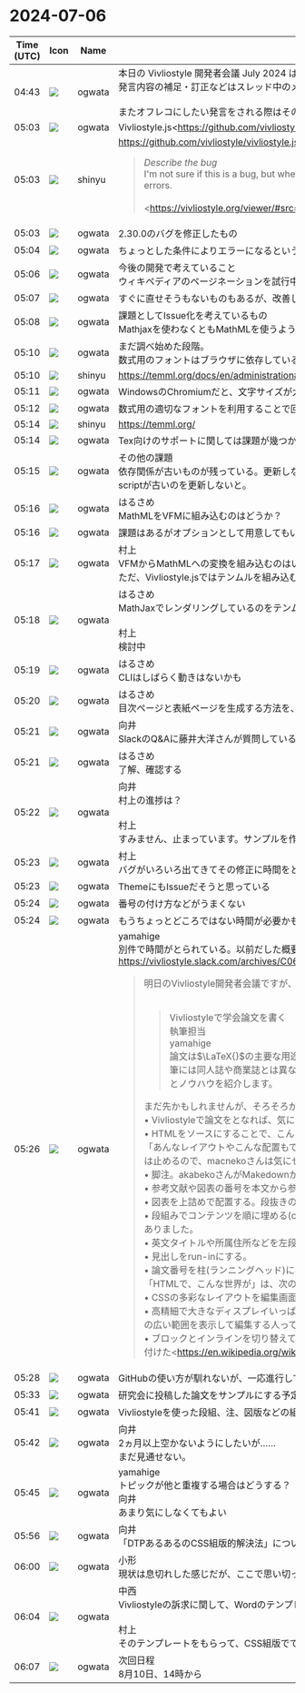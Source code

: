 # 2024-07-06

|Time (UTC)|Icon|Name|Message|
|---|---|---|---|
|04:43|![](https://avatars.slack-edge.com/2019-11-22/845042642576_070441337abaca9fb7b3_72.png)|ogwata|本日の Vivliostyle 開発者会議 July 2024 は本メッセージに対するスレッドとして議事録をとります。<br>発言内容の補足・訂正などはスレッド中のメッセージとしてお願いします。<br><br>またオフレコにしたい発言をされる際はその旨をお知らせください。議事録の対象から外します|
|05:03|![](https://avatars.slack-edge.com/2019-11-22/845042642576_070441337abaca9fb7b3_72.png)|ogwata|Vivliostyle.js<https://github.com/vivliostyle/vivliostyle.js/compare/v2.30.0...v2.30.1|2.30.1> (2024-06-14)<br><br>バグ修正をちょっとだけ入れた<https://github.com/vivliostyle/vivliostyle.js/compare/v2.30.0...v2.30.1|2.30.1> をリリース|
|05:03|![](https://avatars.slack-edge.com/2018-04-27/354445776386_e258f5ed5ba887b08668_72.jpg)|shinyu|<https://github.com/vivliostyle/vivliostyle.js/issues/1345><br><blockquote>*Describe the bug*  <br>I'm not sure if this is a bug, but when the same file is processed, one version is minified and the other is formatted; the minified file results in errors.<br><br><https://vivliostyle.org/viewer/#src=https://gist.github.com/EnochGao/bc987146fbba904be3ca94a1c7282f45&bookMode=false&spread=false|minified>  <br><https://vivliostyle.org/viewer/#src=https://gist.github.com/EnochGao/d7a6e3202a07b38612e95cb55dcd8c16&bookMode=false&spread=false|formatted></blockquote>|
|05:03|![](https://avatars.slack-edge.com/2019-11-22/845042642576_070441337abaca9fb7b3_72.png)|ogwata|2.30.0のバグを修正したもの|
|05:04|![](https://avatars.slack-edge.com/2019-11-22/845042642576_070441337abaca9fb7b3_72.png)|ogwata|ちょっとした条件によりエラーになるというバグ|
|05:06|![](https://avatars.slack-edge.com/2019-11-22/845042642576_070441337abaca9fb7b3_72.png)|ogwata|今後の開発で考えていること<br>ウィキペディアのページネーションを試行中で、それにともないいくつかバグを発見|
|05:07|![](https://avatars.slack-edge.com/2019-11-22/845042642576_070441337abaca9fb7b3_72.png)|ogwata|すぐに直せそうもないものもあるが、改善したい|
|05:08|![](https://avatars.slack-edge.com/2019-11-22/845042642576_070441337abaca9fb7b3_72.png)|ogwata|課題としてIssue化を考えているもの<br>Mathjaxを使わなくともMathMLを使うよう変更した方が効率的ではないか|
|05:10|![](https://avatars.slack-edge.com/2019-11-22/845042642576_070441337abaca9fb7b3_72.png)|ogwata|まだ調べ始めた段階。<br>数式用のフォントはブラウザに依存している状況、それぞれに問題がある。|
|05:10|![](https://avatars.slack-edge.com/2018-04-27/354445776386_e258f5ed5ba887b08668_72.jpg)|shinyu|<https://temml.org/docs/en/administration#browser-issues>|
|05:11|![](https://avatars.slack-edge.com/2019-11-22/845042642576_070441337abaca9fb7b3_72.png)|ogwata|WindowsのChromiumだと、文字サイズが大きくならないなどいくつか不具合が報告されている|
|05:12|![](https://avatars.slack-edge.com/2019-11-22/845042642576_070441337abaca9fb7b3_72.png)|ogwata|数式用の適切なフォントを利用することで回避できる|
|05:14|![](https://avatars.slack-edge.com/2018-04-27/354445776386_e258f5ed5ba887b08668_72.jpg)|shinyu|<https://temml.org/>|
|05:14|![](https://avatars.slack-edge.com/2019-11-22/845042642576_070441337abaca9fb7b3_72.png)|ogwata|Tex向けのサポートに関しては課題が幾つか残る。|
|05:15|![](https://avatars.slack-edge.com/2019-11-22/845042642576_070441337abaca9fb7b3_72.png)|ogwata|その他の課題<br>依存関係が古いものが残っている。更新しないといけない。<br>scriptが古いのを更新しないと。|
|05:16|![](https://avatars.slack-edge.com/2019-11-22/845042642576_070441337abaca9fb7b3_72.png)|ogwata|はるさめ<br>MathMLをVFMに組み込むのはどうか？|
|05:16|![](https://avatars.slack-edge.com/2019-11-22/845042642576_070441337abaca9fb7b3_72.png)|ogwata|課題はあるがオプションとして用意してもいいかも|
|05:17|![](https://avatars.slack-edge.com/2019-11-22/845042642576_070441337abaca9fb7b3_72.png)|ogwata|村上<br>VFMからMathMLへの変換を組み込むのはいいかなとは思っていた。<br>ただ、Vivliostyle.jsではテンムルを組み込む方がいいかなと考えている|
|05:18|![](https://avatars.slack-edge.com/2019-11-22/845042642576_070441337abaca9fb7b3_72.png)|ogwata|はるさめ<br>MathJaxでレンダリングしているのをテンムルに変更するかと言うこと？<br><br>村上<br>検討中|
|05:19|![](https://avatars.slack-edge.com/2019-11-22/845042642576_070441337abaca9fb7b3_72.png)|ogwata|はるさめ<br>CLIはしばらく動きはないかも|
|05:20|![](https://avatars.slack-edge.com/2019-11-22/845042642576_070441337abaca9fb7b3_72.png)|ogwata|はるさめ<br>目次ページと表紙ページを生成する方法を、カスタマイズ可能な方式に変えることを検討中|
|05:21|![](https://avatars.slack-edge.com/2019-11-22/845042642576_070441337abaca9fb7b3_72.png)|ogwata|向井<br>SlackのQ&amp;Aに藤井大洋さんが質問しているので対応してはどうか|
|05:21|![](https://avatars.slack-edge.com/2019-11-22/845042642576_070441337abaca9fb7b3_72.png)|ogwata|はるさめ<br>了解、確認する|
|05:22|![](https://avatars.slack-edge.com/2019-11-22/845042642576_070441337abaca9fb7b3_72.png)|ogwata|向井<br>村上の進捗は？<br><br>村上<br>すみません、止まっています。サンプルを作り始めたところで止まっている。|
|05:23|![](https://avatars.slack-edge.com/2019-11-22/845042642576_070441337abaca9fb7b3_72.png)|ogwata|村上<br>バグがいろいろ出てきてその修正に時間をとられた。Themeを使うように考えている。TechbookのThemeを使って目次を自動生成するように。|
|05:23|![](https://avatars.slack-edge.com/2019-11-22/845042642576_070441337abaca9fb7b3_72.png)|ogwata|ThemeにもIssueだそうと思っている|
|05:24|![](https://avatars.slack-edge.com/2019-11-22/845042642576_070441337abaca9fb7b3_72.png)|ogwata|番号の付け方などがうまくない|
|05:24|![](https://avatars.slack-edge.com/2019-11-22/845042642576_070441337abaca9fb7b3_72.png)|ogwata|もうちょっとどころではない時間が必要かも|
|05:26|![](https://avatars.slack-edge.com/2019-11-22/845042642576_070441337abaca9fb7b3_72.png)|ogwata|yamahige<br>別件で時間がとられている。以前だした概要の方向で進行中。<br><https://vivliostyle.slack.com/archives/C065PCGT2RX/p1715306172179129><br><blockquote>明日のVivliostyle開発者会議ですが、飛行機の時間と重なってまして、後半に参加できるかどうか…という見込みです。<br><br><blockquote>Vivliostyleで学会論文を書く<br>執筆担当<br>yamahige<br>論文は$\LaTeX{}$の主要な用途の一つであり、それゆえにMarkdownによる執筆＋CSS組版の潜在的な需要もあると考えられる分野です。論文執筆には同人誌や商業誌とは異なる独自のルールや既存のテンプレートなどがありますが、それらを乗り越えてCSS組版で論文を執筆するメリットとノウハウを紹介します。</blockquote>まだ先かもしれませんが、そろそろかもしれないので…ぼくの担当分は、大きくは次の2つの内容で考えてます:<br>• Vivliostyleで論文をとなれば、気になるあんなレイアウトやこんな配置もできます。<br>• HTMLをソースにすることで、こんな世界が広がるかもしれません。<br>「あんなレイアウトやこんな配置もできます」は、次のような内容を考えてます。macnekoさんの「DTPあるあるのCSS組版的解決法」とかぶったものは止めるので、macnekoさんは気にせず書いてください。どれも本「Web技術で「本」が作れるCSS組版 Vivliostyle入門」に書いてあることですが:<br>• 脚注。akabekoさんがMakedownからHTMLへの変換にとどめておいてくださったものを、その後どのように配置されるかまでを書きます。<br>• 参考文献や図表の番号を本文から参照する。<br>• 図表を上詰めで配置する。段抜きのものも含めて。<br>• 段組みでコンテンツを順に埋める(column-fill: auto;)。かつて、ブラウザで段組みはできるが、均等分割(column-fill: balance;)しかできなかった頃がありました。<br>• 英文タイトルや所属住所などを左段の下に詰めて配置する。<br>• 見出しをrun-inにする。<br>• 論文番号を柱(ランニングヘッド)に表示する。<br>「HTMLで、こんな世界が」は、次のような内容を考えてます。<br>• CSSの多彩なレイアウトを編集画面で活かしてみましょう、フロント開発の皆さんは、自分のための編集環境ならすぐにできますよね。例えば…<br>• 高精細で大きなディスプレイいっぱいに、論文を多段組で敷き詰めて、広い範囲を見ながら執筆できます。ディスプレイを回転して縦長にして、原稿の広い範囲を表示して編集する人っていますよね。プログラムのコーディングでも。<br>• ブロックとインラインを切り替えて編集できます。抄録abstractなど、1つの段落に見えて、中身に構造を要求されることがあります(実際に見出しを付けた<https://en.wikipedia.org/wiki/Abstract_(summary)#Structure|structured abstract>もあります)。その構造に見出しを付けて各要素をブロック表示で編集したり、各要素をインラインにして全体で1つのブロックとして編集したりと切り替えられます。<br>• 遠く離れた部分を近くに配置して、見比べながら編集できます。ワープロの画面分割よりも多彩に表示できます。<br>• ブラウザの開発用コンソールを使うと、原稿の一括編集をDOMの操作で実現できますよね。テキストファイルを正規表現で編集するのとは、違う便利さがあります。例えば、著者の氏名と所属の書き方は、意味的な内容は同じでもフォーマットが学会によって異なります(LaTeXを想定)。こういった一括変換を、DOMの操作で実現できます。</blockquote>|
|05:28|![](https://avatars.slack-edge.com/2019-11-22/845042642576_070441337abaca9fb7b3_72.png)|ogwata|GitHubの使い方が馴れないが、一応進行している|
|05:33|![](https://avatars.slack-edge.com/2019-11-22/845042642576_070441337abaca9fb7b3_72.png)|ogwata|研究会に投稿した論文をサンプルにする予定（共有してみせる）|
|05:41|![](https://avatars.slack-edge.com/2019-11-22/845042642576_070441337abaca9fb7b3_72.png)|ogwata|Vivliostyleを使った段組、注、図版などの組版と、論文をHTMLにすることでさまざまな可能性が広がることを紹介している|
|05:42|![](https://avatars.slack-edge.com/2019-11-22/845042642576_070441337abaca9fb7b3_72.png)|ogwata|向井<br>2ヵ月以上空かないようにしたいが……<br>まだ見通せない。|
|05:45|![](https://avatars.slack-edge.com/2019-11-22/845042642576_070441337abaca9fb7b3_72.png)|ogwata|yamahige<br>トピックが他と重複する場合はどうする？<br>向井<br>あまり気にしなくてもよい|
|05:56|![](https://avatars.slack-edge.com/2019-11-22/845042642576_070441337abaca9fb7b3_72.png)|ogwata|向井<br>「DTPあるあるのCSS組版的解決法」については、8月の掲載はむずかしそうではある。Yusukeさんと調整したい|
|06:00|![](https://avatars.slack-edge.com/2019-11-22/845042642576_070441337abaca9fb7b3_72.png)|ogwata|小形<br>現状は息切れした感じだが、ここで思い切ってすこし休み、体制を整えてから再開した方がいいかも|
|06:04|![](https://avatars.slack-edge.com/2019-11-22/845042642576_070441337abaca9fb7b3_72.png)|ogwata|中西<br>Vivliostyleの訴求に関して、Wordのテンプレートを用意している学会があるが、Wordは使いたくない層にアピールするとよいかも<br><br>村上<br>そのテンプレートをもらって、CSS組版でできるThemeを作ることも可能|
|06:07|![](https://avatars.slack-edge.com/2019-11-22/845042642576_070441337abaca9fb7b3_72.png)|ogwata|次回日程<br>8月10日、14時から|
